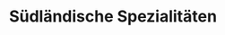 ---
title: "Südländische Spezialitäten"
url: /buchholz-in-der-nordheide/suedlaendische-spezialitaeten/
shop: Feinkost
---